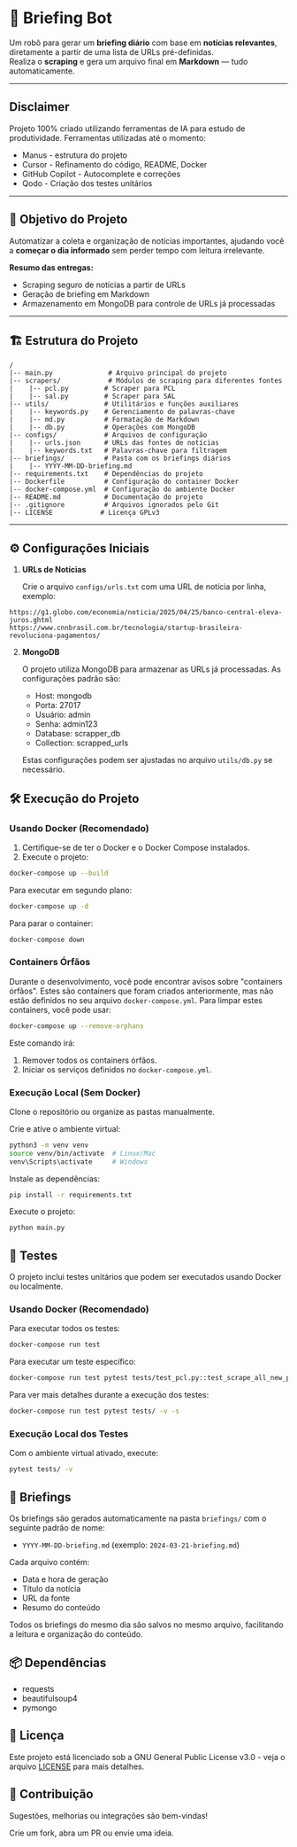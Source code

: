 # 🚀 Briefing Bot

Um robô para gerar um **briefing diário** com base em **notícias relevantes**, diretamente a partir de uma lista de URLs pré-definidas.  
Realiza o **scraping** e gera um arquivo final em **Markdown** — tudo automaticamente.

---

## Disclaimer
Projeto 100% criado utilizando ferramentas de IA para estudo de produtividade. Ferramentas utilizadas até o momento:
- Manus - estrutura do projeto
- Cursor - Refinamento do código, README, Docker
- GitHub Copilot - Autocomplete e correções
- Qodo - Criação dos testes unitários

---

## 🎯 Objetivo do Projeto

Automatizar a coleta e organização de notícias importantes, ajudando você a **começar o dia informado** sem perder tempo com leitura irrelevante.

**Resumo das entregas:**
- Scraping seguro de notícias a partir de URLs
- Geração de briefing em Markdown
- Armazenamento em MongoDB para controle de URLs já processadas

---

## 🏗 Estrutura do Projeto

```
/
|-- main.py              # Arquivo principal do projeto
|-- scrapers/            # Módulos de scraping para diferentes fontes
|    |-- pcl.py         # Scraper para PCL
|    |-- sal.py         # Scraper para SAL
|-- utils/              # Utilitários e funções auxiliares
|    |-- keywords.py    # Gerenciamento de palavras-chave
|    |-- md.py          # Formatação de Markdown
|    |-- db.py          # Operações com MongoDB
|-- configs/            # Arquivos de configuração
|    |-- urls.json      # URLs das fontes de notícias
|    |-- keywords.txt   # Palavras-chave para filtragem
|-- briefings/          # Pasta com os briefings diários
|    |-- YYYY-MM-DD-briefing.md
|-- requirements.txt    # Dependências do projeto
|-- Dockerfile          # Configuração do container Docker
|-- docker-compose.yml  # Configuração do ambiente Docker
|-- README.md           # Documentação do projeto
|-- .gitignore          # Arquivos ignorados pelo Git
|-- LICENSE            # Licença GPLv3
```

---

## ⚙️ Configurações Iniciais

1. **URLs de Notícias**

   Crie o arquivo `configs/urls.txt` com uma URL de notícia por linha, exemplo:

```
https://g1.globo.com/economia/noticia/2025/04/25/banco-central-eleva-juros.ghtml 
https://www.cnnbrasil.com.br/tecnologia/startup-brasileira-revoluciona-pagamentos/
```

2. **MongoDB**

   O projeto utiliza MongoDB para armazenar as URLs já processadas. As configurações padrão são:
   - Host: mongodb
   - Porta: 27017
   - Usuário: admin
   - Senha: admin123
   - Database: scrapper_db
   - Collection: scrapped_urls

   Estas configurações podem ser ajustadas no arquivo `utils/db.py` se necessário.

## 🛠️ Execução do Projeto

### Usando Docker (Recomendado)

1. Certifique-se de ter o Docker e o Docker Compose instalados.
2. Execute o projeto:
```bash
docker-compose up --build
```

Para executar em segundo plano:
```bash
docker-compose up -d
```

Para parar o container:
```bash
docker-compose down
```

### Containers Órfãos

Durante o desenvolvimento, você pode encontrar avisos sobre "containers órfãos". Estes são containers que foram criados anteriormente, mas não estão definidos no seu arquivo `docker-compose.yml`. Para limpar estes containers, você pode usar:

```bash
docker-compose up --remove-orphans
```

Este comando irá:
1. Remover todos os containers órfãos.
2. Iniciar os serviços definidos no `docker-compose.yml`.

### Execução Local (Sem Docker)

Clone o repositório ou organize as pastas manualmente.

Crie e ative o ambiente virtual:

```bash
python3 -m venv venv
source venv/bin/activate  # Linux/Mac
venv\Scripts\activate     # Windows
```

Instale as dependências:
```bash
pip install -r requirements.txt
```

Execute o projeto:
```bash
python main.py
```

## 🧪 Testes

O projeto inclui testes unitários que podem ser executados usando Docker ou localmente.

### Usando Docker (Recomendado)

Para executar todos os testes:
```bash
docker-compose run test
```

Para executar um teste específico:
```bash
docker-compose run test pytest tests/test_pcl.py::test_scrape_all_new_pages_with_keywords -v
```

Para ver mais detalhes durante a execução dos testes:
```bash
docker-compose run test pytest tests/ -v -s
```

### Execução Local dos Testes

Com o ambiente virtual ativado, execute:
```bash
pytest tests/ -v
```

## 📝 Briefings

Os briefings são gerados automaticamente na pasta `briefings/` com o seguinte padrão de nome:
- `YYYY-MM-DD-briefing.md` (exemplo: `2024-03-21-briefing.md`)

Cada arquivo contém:
- Data e hora de geração
- Título da notícia
- URL da fonte
- Resumo do conteúdo

Todos os briefings do mesmo dia são salvos no mesmo arquivo, facilitando a leitura e organização do conteúdo.

## 📦 Dependências
- requests
- beautifulsoup4
- pymongo

## 📄 Licença

Este projeto está licenciado sob a GNU General Public License v3.0 - veja o arquivo [LICENSE](LICENSE) para mais detalhes.

## 💬 Contribuição
Sugestões, melhorias ou integrações são bem-vindas!

Crie um fork, abra um PR ou envie uma ideia.

